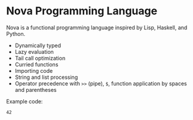 # Nova Programming Language

Nova is a functional programming language inspired by Lisp, Haskell, and Python.

- Dynamically typed
- Lazy evaluation
- Tail call optimization
- Curried functions
- Importing code
- String and list processing 
- Operator precedence with `>>` (pipe), `$`, function application by spaces and parentheses

Example code:
```> sum $ (ltake 3) $ (add 2) >> lmap $ lfilter even (fcons succ 10)
42
```

